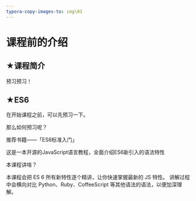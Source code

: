 ```yaml
---
typora-copy-images-to: img\01
---
```


# 课程前的介绍

## ★课程简介

预习预习！

## ★ES6

在开始课程之前，可以先预习一下。

那么如何预习呢？

推荐书籍——「ES6标准入门」

这是一本开源的JavaScript语言教程，全面介绍ES6新引入的语法特性

本课程讲啥？

本课程会把 ES 6 所有新特性逐个精讲，让你快速掌握最新的 JS 特性。
讲解过程中会横向对比 Python、Ruby、CoffeeScript 等其他语法的语法，以便加深理解。

